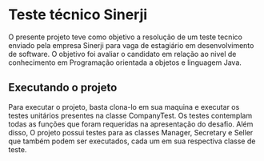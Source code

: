 # Teste técnico Sinerji
O presente projeto teve como objetivo a resolução de um teste tecnico enviado pela empresa Sinerji para vaga de estagiário em desenvolvimento de software. O objetivo foi avaliar o candidato em relação ao nivel de conhecimento em Programação orientada a objetos e linguagem Java.

## Executando o projeto
Para executar o projeto, basta clona-lo em sua maquina e executar os testes unitários presentes na classe CompanyTest. Os testes contemplam todas as funções que foram requeridas na apresentação do desafio. Além disso, O projeto possui testes para as classes Manager, Secretary e Seller que também podem ser executados, cada um em sua respectiva classe de teste.

